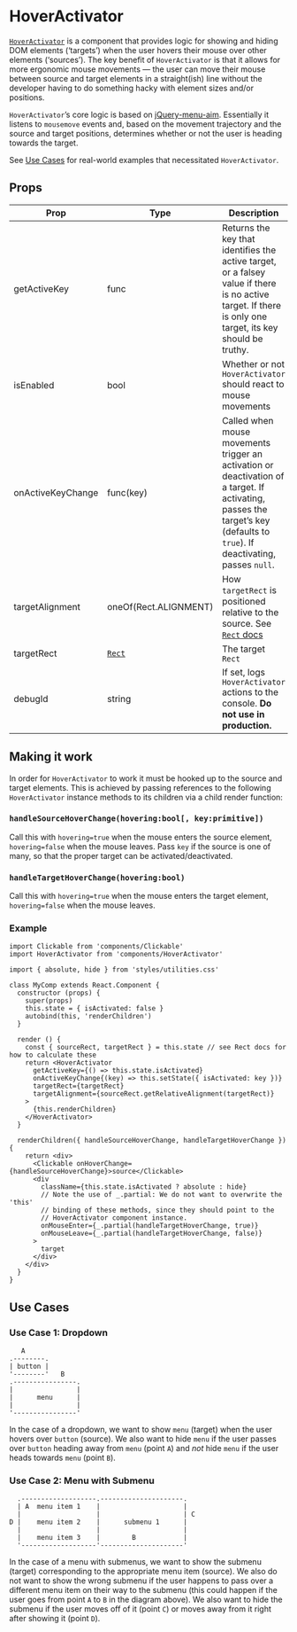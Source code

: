 # HoverActivator

[`HoverActivator`](/src/components/HoverActivator/index.js) is a component that provides logic for showing and hiding DOM elements (‘targets’) when the user hovers their mouse over other elements (‘sources’). The key benefit of `HoverActivator` is that it allows for more ergonomic mouse movements — the user can move their mouse between source and target elements in a straight(ish) line without the developer having to do something hacky with element sizes and/or positions.

`HoverActivator`’s core logic is based on [jQuery-menu-aim](https://github.com/kamens/jQuery-menu-aim). Essentially it listens to `mousemove` events and, based on the movement trajectory and the source and target positions, determines whether or not the user is heading towards the target.

See [Use Cases](#use-cases) for real-world examples that necessitated `HoverActivator`.

## Props

Prop|Type|Description|Default
---|---|---|---
getActiveKey|func|Returns the key that identifies the active target, or a falsey value if there is no active target. If there is only one target, its key should be truthy.|
isEnabled|bool|Whether or not `HoverActivator` should react to mouse movements|`true`
onActiveKeyChange|func(key)|Called when mouse movements trigger an activation or deactivation of a target. If activating, passes the target’s key (defaults to `true`). If deactivating, passes `null`.|
targetAlignment|oneOf(Rect.ALIGNMENT)|How `targetRect` is positioned relative to the source. See [`Rect` docs](/docs/utils/Rect.md)|
targetRect|[`Rect`](/docs/utils/Rect.md)|The target `Rect`|
debugId|string|If set, logs `HoverActivator` actions to the console. **Do not use in production.** |

## Making it work

In order for `HoverActivator` to work it must be hooked up to the source and target elements. This is achieved by passing references to the following `HoverActivator` instance methods to its children via a child render function:

### `handleSourceHoverChange(hovering:bool[, key:primitive])`

Call this with `hovering=true` when the mouse enters the source element, `hovering=false` when the mouse leaves. Pass `key` if the source is one of many, so that the proper target can be activated/deactivated.

### `handleTargetHoverChange(hovering:bool)`

Call this with `hovering=true` when the mouse enters the target element, `hovering=false` when the mouse leaves.

### Example

```es6
import Clickable from 'components/Clickable'
import HoverActivator from 'components/HoverActivator'

import { absolute, hide } from 'styles/utilities.css'

class MyComp extends React.Component {
  constructor (props) {
    super(props)
    this.state = { isActivated: false }
    autobind(this, 'renderChildren')
  }

  render () {
    const { sourceRect, targetRect } = this.state // see Rect docs for how to calculate these
    return <HoverActivator
      getActiveKey={() => this.state.isActivated}
      onActiveKeyChange{(key) => this.setState({ isActivated: key })}
      targetRect={targetRect}
      targetAlignment={sourceRect.getRelativeAlignment(targetRect)}
    >
      {this.renderChildren}
    </HoverActivator>
  }

  renderChildren({ handleSourceHoverChange, handleTargetHoverChange }) {
    return <div>
      <Clickable onHoverChange={handleSourceHoverChange}>source</Clickable>
      <div
        className={this.state.isActivated ? absolute : hide}
        // Note the use of _.partial: We do not want to overwrite the 'this'
        // binding of these methods, since they should point to the
        // HoverActivator component instance.
        onMouseEnter={_.partial(handleTargetHoverChange, true)}
        onMouseLeave={_.partial(handleTargetHoverChange, false)}
      >
        target
      </div>
    </div>
  }
}
```

## Use Cases

### Use Case 1: Dropdown

```
   A
.--------.
| button |
'--------'   B
.----------------.
|                |
|      menu      |
|                |
'----------------'
```

In the case of a dropdown, we want to show `menu` (target) when the user hovers over `button` (source). We also want to hide `menu` if the user passes over `button` heading away from `menu` (point `A`) and *not* hide `menu` if the user heads towards `menu` (point `B`).

### Use Case 2: Menu with Submenu

```
  .-------------------.---------------------.
  | A  menu item 1    |                     |
  |                   |                     | C
D |    menu item 2    |      submenu 1      |
  |                   |                     |
  |    menu item 3    |        B            |
  '-------------------'---------------------'
```

In the case of a menu with submenus, we want to show the submenu (target) corresponding to the appropriate menu item (source). We also do not want to show the wrong submenu if the user happens to pass over a different menu item on their way to the submenu (this could happen if the user goes from point `A` to `B` in the diagram above). We also want to hide the submenu if the user moves off of it (point `C`) or moves away from it right after showing it (point `D`).
